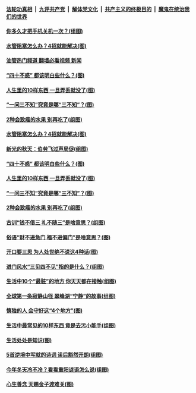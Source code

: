 ####  [法轮功真相](../../../../basic/blob/master/README.md?t=10100731) &nbsp;|&nbsp; [九评共产党](../../../../9ping.md/blob/master/README.md?t=10100731) &nbsp;|&nbsp; [解体党文化](../../../../jtdwh.md/blob/master/README.md?t=10100731)  &nbsp;|&nbsp; [共产主义的终极目的](../../../../gczydzjmd.md/blob/master/README.md?t=10100731) &nbsp;|&nbsp; [魔鬼在统治我们的世界](../../../../mgztzwmdsj.md/blob/master/README.md?t=10100731) 

#### [你多久才把手机关机一次？(组图)](../pages/p8/1018502.md?t=10100731) 

#### [水管阻塞怎么办？4招就能解决(图)](../pages/p8/1018678.md?t=10100731) 

#### [油管热门频道 翻墙必看视频 新闻](http://209.250.226.216:81/youtube.html?10100731)

#### [“四十不惑” 都该明白些什么？(图)](../pages/p8/1018503.md?t=10100731) 

#### [人生里的10样东西 一旦弄丢就没了(图)](../pages/p8/1018636.md?t=10100731) 

#### [“一问三不知”究竟是哪“三不知”？(图)](../pages/p8/1018591.md?t=10100731) 

#### [2种会致癌的水果 别再吃了(组图)](../pages/p8/1018501.md?t=10100731) 

#### [水管阻塞怎么办？4招就能解决(图)](../pages/p8/1018678.md?t=10100731) 

#### [新光的秋天：伯劳飞过声局促(组图)](../pages/p8/1018605.md?t=10100731) 

#### [“四十不惑” 都该明白些什么？(图)](../pages/p8/1018503.md?t=10100731) 

#### [人生里的10样东西 一旦弄丢就没了(图)](../pages/p8/1018636.md?t=10100731) 


#### [“一问三不知”究竟是哪“三不知”？(图)](../pages/p8/1018591.md?t=10100731) 

#### [2种会致癌的水果 别再吃了(组图)](../pages/p8/1018501.md?t=10100731) 

#### [古训“钱不借三 礼不随三”是啥意思？(组图)](../pages/p8/1018523.md?t=10100731) 


#### [俗语“财不进急门 福不进偏门”是啥意思？(图)](../pages/p8/1018414.md?t=10100731) 

#### [开口要三思 为人处世绝不说这4种话(图)](../pages/p8/1018371.md?t=10100731) 

#### [进门风水“三见四不见”指的是什么？(组图)](../pages/p8/1017682.md?t=10100731) 

#### [生活中10个“最脏”的地方&nbsp;你天天都在接触(组图)](../pages/p8/1018366.md?t=10100731) 

#### [全球第一条寂静山径 翠峰湖“宁静”的故事(组图)](../pages/p8/1014307.md?t=10100731) 

#### [慎独的人 会守好这“4个地方”(图)](../pages/p8/1017160.md?t=10100731) 

#### [生活中最常见的10样东西 竟是去污小能手(组图)](../pages/p8/1018331.md?t=10100731) 

#### [生活处处是知识(图)](../pages/p8/1018261.md?t=10100731) 

#### [5首逆境中写就的诗词 读后豁然开朗(组图)](../pages/p8/1018300.md?t=10100731) 

#### [今年冬天冷不冷？看看重阳谚语怎么说(组图)](../pages/p8/1018234.md?t=10100731) 

#### [心生善念 天赐金子渡难关(图)](../pages/p8/1018166.md?t=10100731) 

<img src='http://gfw-breaker.win/goodnews/indexes/p8.md' width='0px' height='0px'/>
